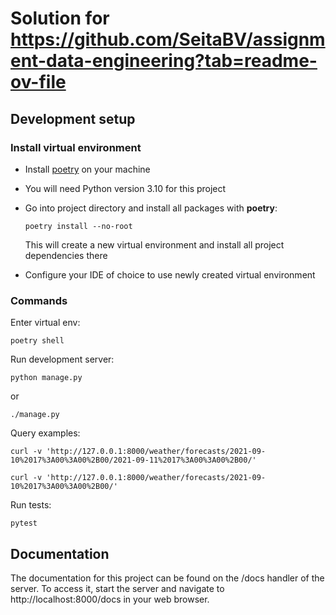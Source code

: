 # Solution for https://github.com/SeitaBV/assignment-data-engineering?tab=readme-ov-file

## Development setup

### Install virtual environment

- Install [poetry](https://python-poetry.org/docs/#installation) on your machine
- You will need Python version 3.10 for this project
- Go into project directory and install all packages with **poetry**:
    ```
    poetry install --no-root
    ```

  This will create a new virtual environment and install all project dependencies there

- Configure your IDE of choice to use newly created virtual environment

### Commands

Enter virtual env:

`poetry shell`

Run development server:

`python manage.py`

or

`./manage.py`

Query examples:

`curl -v 'http://127.0.0.1:8000/weather/forecasts/2021-09-10%2017%3A00%3A00%2B00/2021-09-11%2017%3A00%3A00%2B00/'`

`curl -v 'http://127.0.0.1:8000/weather/forecasts/2021-09-10%2017%3A00%3A00%2B00/'`

Run tests:

`pytest`

## Documentation

The documentation for this project can be found on the /docs handler of the server. To access it, start the server and navigate to http://localhost:8000/docs in your web browser.
